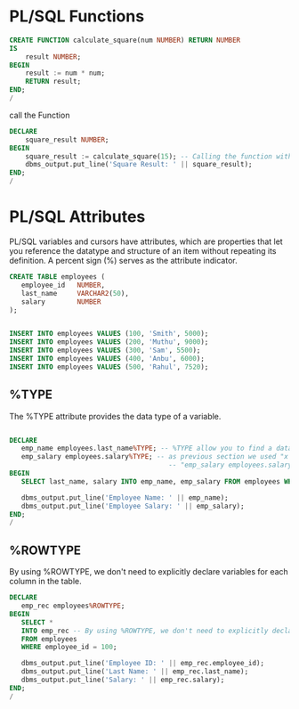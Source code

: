 # PL/SQL Functions 
```sql
CREATE FUNCTION calculate_square(num NUMBER) RETURN NUMBER
IS
    result NUMBER;
BEGIN
    result := num * num;
    RETURN result;
END;
/
```
call the Function 
```sql
DECLARE
    square_result NUMBER;
BEGIN
    square_result := calculate_square(15); -- Calling the function with argument 5
    dbms_output.put_line('Square Result: ' || square_result);
END;
/
```

# PL/SQL Attributes
PL/SQL variables and cursors have attributes, which are properties that let you reference the
datatype and structure of an item without repeating its definition. A percent sign (%) serves as the
attribute indicator.

```sql
CREATE TABLE employees (
   employee_id   NUMBER,
   last_name     VARCHAR2(50),
   salary        NUMBER
);


INSERT INTO employees VALUES (100, 'Smith', 5000);
INSERT INTO employees VALUES (200, 'Muthu', 9000);
INSERT INTO employees VALUES (300, 'Sam', 5500);
INSERT INTO employees VALUES (400, 'Anbu', 6000);
INSERT INTO employees VALUES (500, 'Rahul', 7520);
```
## %TYPE
The %TYPE attribute provides the data type of a variable.
```sql

DECLARE
   emp_name employees.last_name%TYPE; -- %TYPE allow you to find a data type of the column.
   emp_salary employees.salary%TYPE; -- as previous section we used "x NUMBER(3)" similarly hear 
										-- "emp_salary employees.salary%TYPE" emp_salary is variable name column name employees.salary ""%TYPE" return the type of the column.
BEGIN
   SELECT last_name, salary INTO emp_name, emp_salary FROM employees WHERE employee_id = 400;

   dbms_output.put_line('Employee Name: ' || emp_name);
   dbms_output.put_line('Employee Salary: ' || emp_salary);
END;
/
```
## %ROWTYPE
By using %ROWTYPE, we don't need to explicitly declare variables for each column in the table. 
```sql 
DECLARE
   emp_rec employees%ROWTYPE;
BEGIN
   SELECT *
   INTO emp_rec -- By using %ROWTYPE, we don't need to explicitly declare variables for each column in the table. 
   FROM employees
   WHERE employee_id = 100;

   dbms_output.put_line('Employee ID: ' || emp_rec.employee_id);
   dbms_output.put_line('Last Name: ' || emp_rec.last_name);
   dbms_output.put_line('Salary: ' || emp_rec.salary);
END;
/
```


